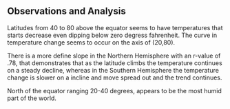 ## Observations and Analysis

Latitudes from 40 to 80 above the equator seems to have temperatures that starts decrease even dipping below zero degress fahrenheit. The curve in temperature change seems to occur on the axis of (20,80).

There is a more define slope in the Northern Hemisphere with an r-value of .78, that demonstrates that as the latitude climbs the temperature continues on a steady decline, whereas in the Southern Hemisphere the temperature change is slower on a incline and move spread out and the trend continues.

North of the equator ranging 20-40 degrees, appears to be the most humid part of the world.